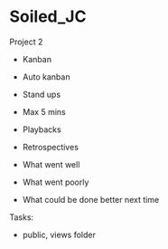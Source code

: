 # Soiled_JC
Project 2 
 - Kanban
  - Auto kanban

 - Stand ups
  - Max 5 mins

 - Playbacks

 - Retrospectives
  - What went well
  - What went poorly
  - What could be done better next time

Tasks:
 - public, views folder
